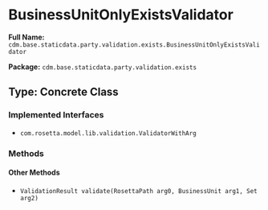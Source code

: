 # BusinessUnitOnlyExistsValidator

**Full Name:** `cdm.base.staticdata.party.validation.exists.BusinessUnitOnlyExistsValidator`

**Package:** `cdm.base.staticdata.party.validation.exists`

## Type: Concrete Class

### Implemented Interfaces

- `com.rosetta.model.lib.validation.ValidatorWithArg`

### Methods

#### Other Methods

- `ValidationResult validate(RosettaPath arg0, BusinessUnit arg1, Set arg2)`

